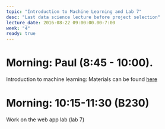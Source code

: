 ```yaml
---
topic: "Introduction to Machine Learning and Lab 7"
desc: "Last data science lecture before project selection"
lecture_date: 2016-08-22 09:00:00.00-7:00
week: "4"
ready: true
---
```



# Morning: Paul (8:45 - 10:00). 
Introduction to machine learning: Materials can be found [here](https://drive.google.com/drive/folders/0B4nPq7yIvSF_ZlNXZHl4UjdWbzA?usp=sharing)

# Morning: 10:15-11:30 (B230)
Work on the web app lab (lab 7)

